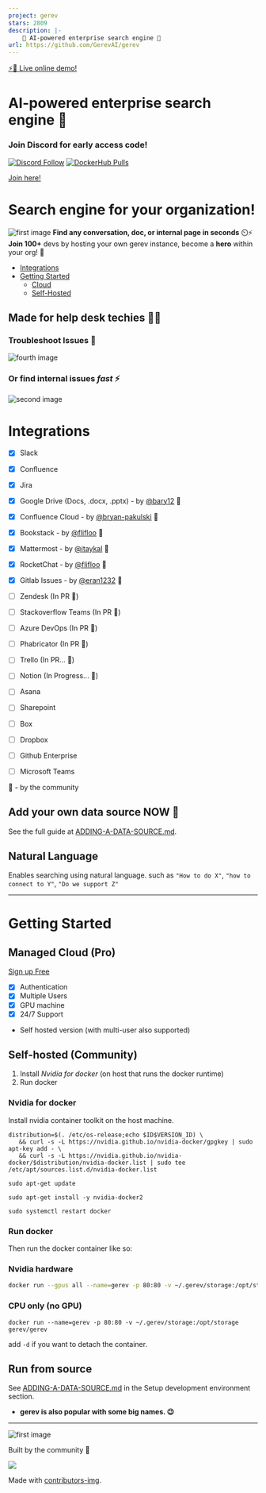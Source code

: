 ```yaml
---
project: gerev
stars: 2809
description: |-
    🧠 AI-powered enterprise search engine 🔎
url: https://github.com/GerevAI/gerev
---
```


[⚡🔎 Live online demo!](https://app.klu.so/signup?utm_source=github_gerevai)  
# AI-powered enterprise search engine 🔎

### Join Discord for early access code!
[![Discord Follow](https://dcbadge.vercel.app/api/server/7hNdF7yu8r?style=flat)](https://discord.gg/7hNdF7yu8r)
[![DockerHub Pulls][docker-pull-img]][docker-pull]


[docker-pull]: https://hub.docker.com/r/gerev/gerev
[docker-pull-img]: https://img.shields.io/docker/pulls/gerev/gerev.svg

[Join here!](https://app.klu.so/signup?utm_source=github_gerevai)

# Search engine for your organization!
![first image](./images/api.gif)
**Find any conversation, doc, or internal page in seconds**  ⏲️⚡️  
**Join 100+** devs by hosting your own gerev instance, become a **hero** within your org! 💪

<!--ts-->
   * [Integrations](#integrations)
   * [Getting Started](#getting-started)
      * [Cloud](#managed-cloud-pro)
      * [Self-Hosted](#self-hosted-community)
<!--te-->

## Made for help desk techies 👨‍💻
### Troubleshoot Issues 🐛
![fourth image](./images/sql-card.png)

### Or find internal issues _fast_ ⚡️
![second image](./images/product-example.png)


Integrations
============
 - [x] Slack
 - [x] Confluence
 - [X] Jira
 - [x] Google Drive (Docs, .docx, .pptx) - by [@bary12](https://github.com/bary12) :pray: 
 - [X] Confluence Cloud - by [@bryan-pakulski](https://github.com/bryan-pakulski) :pray: 
 - [X] Bookstack - by [@flifloo](https://github.com/flifloo) :pray:
 - [X] Mattermost - by [@itaykal](https://github.com/Itaykal) :pray:
 - [X] RocketChat - by [@flifloo](https://github.com/flifloo) :pray:
 - [X] Gitlab Issues - by [@eran1232](https://github.com/eran1232) :pray:
 - [ ] Zendesk (In PR :pray:)
 - [ ] Stackoverflow Teams (In PR :pray:)
 - [ ] Azure DevOps (In PR :pray:)
 - [ ] Phabricator (In PR :pray:)
 - [ ] Trello (In PR... :pray:)
 - [ ] Notion (In Progress... :pray:)
 - [ ] Asana
 - [ ] Sharepoint
 - [ ] Box
 - [ ] Dropbox
 - [ ] Github Enterprise
 - [ ] Microsoft Teams

 
:pray:  - by the community 

## Add your own data source NOW 🚀
See the full guide at [ADDING-A-DATA-SOURCE.md](./ADDING-A-DATA-SOURCE.md).


## Natural Language
Enables searching using natural language. such as `"How to do X"`, `"how to connect to Y"`, `"Do we support Z"`

---  

Getting Started
============
## Managed Cloud (Pro)  
[Sign up Free](https://app.klu.so/signup?utm_source=github_gerevai)  
- [X] Authentication
- [X] Multiple Users
- [X] GPU machine
- [X] 24/7 Support
- Self hosted version (with multi-user also supported)
  
## Self-hosted (Community)
1. Install *Nvidia for docker* (on host that runs the docker runtime)
2. Run docker
 
### Nvidia for docker
Install nvidia container toolkit on the host machine.

```
distribution=$(. /etc/os-release;echo $ID$VERSION_ID) \
   && curl -s -L https://nvidia.github.io/nvidia-docker/gpgkey | sudo apt-key add - \
   && curl -s -L https://nvidia.github.io/nvidia-docker/$distribution/nvidia-docker.list | sudo tee /etc/apt/sources.list.d/nvidia-docker.list
   
sudo apt-get update

sudo apt-get install -y nvidia-docker2

sudo systemctl restart docker
```


### Run docker
Then run the docker container like so:

### Nvidia hardware
```bash
docker run --gpus all --name=gerev -p 80:80 -v ~/.gerev/storage:/opt/storage gerev/gerev
```

### CPU only (no GPU)
```
docker run --name=gerev -p 80:80 -v ~/.gerev/storage:/opt/storage gerev/gerev
```
add `-d` if you want to detach the container.

## Run from source 
See [ADDING-A-DATA-SOURCE.md](./ADDING-A-DATA-SOURCE.md) in the Setup development environment section.
  
  
- **gerev is also popular with some big names. 😉**  

---  

![first image](./images/bill.png)

Built by the community 💜

<a href = "https://github.com/Tanu-N-Prabhu/Python/graphs/contributors">
  <img src = "https://contrib.rocks/image?repo=gerevai/gerev"/>
</a>

Made with [contributors-img](https://contrib.rocks).

